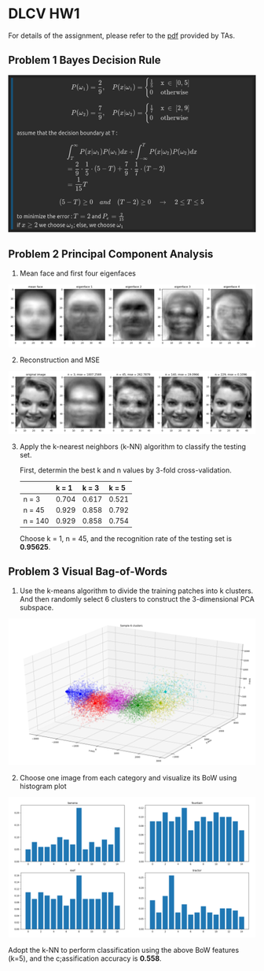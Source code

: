 # DLCV HW1

For details of the assignment, please refer to the [pdf](https://github.com/kkeen699/DLCV-spring2019/blob/master/hw1/DLCV_hw1.pdf) provided by TAs.

## Problem 1 Bayes Decision Rule

<p align="center"> 
<img src="./image/p1.png" alt="drawing" width=""/>
</p>

## Problem 2 Principal Component Analysis
1. Mean face and first four eigenfaces
<p align="center"> 
<img src="./image/p2-1.png" alt="drawing" width=""/>
</p>

2. Reconstruction and MSE
<p align="center"> 
<img src="./image/p2-2.png" alt="drawing" width=""/>
</p>

3. Apply the k-nearest neighbors (k-NN) algorithm to classify the testing set.

    First, determin the best k and n values by 3-fold cross-validation.
  
    |        | k = 1 | k = 3 | k = 5 
    ---------|-------|-------|------
    n = 3    | 0.704 | 0.617 | 0.521 
    n = 45   | 0.929 | 0.858 | 0.792
    n = 140  | 0.929 | 0.858 | 0.754    

    Choose k = 1, n = 45, and the recognition rate of the testing set is **0.95625**.

## Problem 3 Visual Bag-of-Words

1. Use the k-means algorithm to divide the training patches into k clusters. And then randomly select 6 clusters to construct the 3-dimensional PCA subspace.
<p align="center"> 
<img src="./image/p3-1.png" alt="drawing" width=""/>
</p>

2. Choose one image from each category and visualize its BoW using histogram plot
<p align="center"> 
<img src="./image/p3-2.png" alt="drawing" width=""/>
</p>

   Adopt the k-NN to perform classification using the above BoW features (k=5), and the c;assification accuracy is **0.558**.